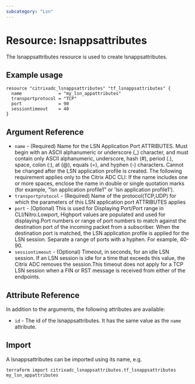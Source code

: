 ```yaml
---
subcategory: "Lsn"
---
```


# Resource: lsnappsattributes

The lsnappsattributes resource is used to create lsnappsattributes.


## Example usage

```hcl
resource "citrixadc_lsnappsattributes" "tf_lsnappsattributes" {
  name              = "my_lsn_appattributes"
  transportprotocol = "TCP"
  port              = 90
  sessiontimeout    = 40
}
```


## Argument Reference

* `name` - (Required) Name for the LSN Application Port ATTRIBUTES. Must begin with an ASCII alphanumeric or underscore (_) character, and must contain only ASCII alphanumeric, underscore, hash (#), period (.), space, colon (:), at (@), equals (=), and hyphen (-) characters. Cannot be changed after the LSN application profile is created. The following requirement applies only to the Citrix ADC CLI: If the name includes one or more spaces, enclose the name in double or single quotation marks (for example, "lsn application profile1" or 'lsn application profile1').
* `transportprotocol` - (Required) Name of the protocol(TCP,UDP) for which the parameters of this LSN application port ATTRIBUTES applies
* `port` - (Optional) This is used for Displaying Port/Port range in CLI/Nitro.Lowport, Highport values are populated and used for displaying.Port numbers or range of port numbers to match against the destination port of the incoming packet from a subscriber. When the destination port is matched, the LSN application profile is applied for the LSN session. Separate a range of ports with a hyphen. For example, 40-90.
* `sessiontimeout` - (Optional) Timeout, in seconds, for an idle LSN session. If an LSN session is idle for a time that exceeds this value, the Citrix ADC removes the session.This timeout does not apply for a TCP LSN session when a FIN or RST message is received from either of the endpoints.


## Attribute Reference

In addition to the arguments, the following attributes are available:

* `id` - The id of the lsnappsattributes. It has the same value as the `name` attribute.


## Import

A lsnappsattributes can be imported using its name, e.g.

```shell
terraform import citrixadc_lsnappsattributes.tf_lsnappsattributes my_lsn_appattributes
```

